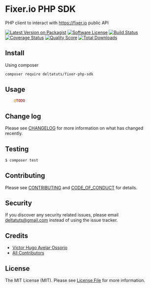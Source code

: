 # Fixer.io PHP SDK

PHP client to interact with https://fixer.io public API

[![Latest Version on Packagist][ico-version]][link-packagist]
[![Software License][ico-license]](LICENSE.md)
[![Build Status][ico-travis]][link-travis]
[![Coverage Status][ico-scrutinizer]][link-scrutinizer]
[![Quality Score][ico-code-quality]][link-code-quality]
[![Total Downloads][ico-downloads]][link-downloads]


## Install

Using composer

``` bash
composer require deltatuts/fixer-php-sdk
```

## Usage

```php
    @TODO
```

## Change log

Please see [CHANGELOG](CHANGELOG.md) for more information on what has changed recently.

## Testing

``` bash
$ composer test
```

## Contributing

Please see [CONTRIBUTING](.github/CONTRIBUTING.md) and [CODE_OF_CONDUCT](.github/CODE_OF_CONDUCT.md) for details.

## Security

If you discover any security related issues, please email deltatuts@gmail.com instead of using the issue tracker.

## Credits

- [Victor Hugo Avelar Ossorio][link-author]
- [All Contributors][link-contributors]

## License

The MIT License (MIT). Please see [License File](LICENSE.md) for more information.

[ico-version]: https://img.shields.io/packagist/v/deltatuts/fixer-php-sdk.svg?style=flat-square
[ico-license]: https://img.shields.io/badge/license-MIT-brightgreen.svg?style=flat-square
[ico-travis]: https://img.shields.io/travis/deltatuts/fixer-exchange/master.svg?style=flat-square
[ico-scrutinizer]: https://img.shields.io/scrutinizer/coverage/g/deltatuts/fixer-exchange.svg?style=flat-square
[ico-code-quality]: https://img.shields.io/scrutinizer/g/deltatuts/fixer-exchange.svg?style=flat-square
[ico-downloads]: https://img.shields.io/packagist/dt/deltatuts/fixer-php-sdk.svg?style=flat-square

[link-packagist]: https://packagist.org/packages/deltatuts/fixer-php-sdk
[link-travis]: https://travis-ci.org/vdeltatuts/fixer-php-sdk
[link-scrutinizer]: https://scrutinizer-ci.com/g/deltatuts/fixer-php-sdk/code-structure
[link-code-quality]: https://scrutinizer-ci.com/g/deltatuts/fixer-php-sdk
[link-downloads]: https://packagist.org/packages/deltatuts/fixer-php-sdk
[link-author]: https://github.com/VictorAvelar
[link-contributors]: ../../contributors

